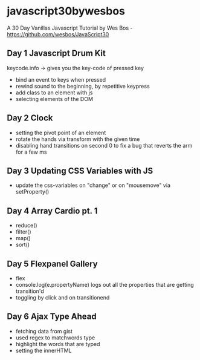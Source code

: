 # javascript30bywesbos

A 30 Day Vanillas Javascript Tutorial by Wes Bos - https://github.com/wesbos/JavaScript30

## Day 1 Javascript Drum Kit

keycode.info -> gives you the key-code of pressed key

- bind an event to keys when pressed
- rewind sound to the beginning, by repetitive keypress
- add class to an element with js
- selecting elements of the DOM

## Day 2 Clock

- setting the pivot point of an element
- rotate the hands via transform with the given time
- disabling hand transitions on second 0 to fix a bug that reverts the arm for a few ms

## Day 3 Updating CSS Variables with JS

- update the css-variables on "change" or on "mousemove" via setProperty()

## Day 4 Array Cardio pt. 1

- reduce()
- filter()
- map()
- sort()

## Day 5 Flexpanel Gallery

- flex
- console.log(e.propertyName) logs out all the properties that are getting transition'd
- toggling by click and on transitionend

## Day 6 Ajax Type Ahead

- fetching data from gist
- used regex to matchwords type
- highlight the words that are typed
- setting the innerHTML

